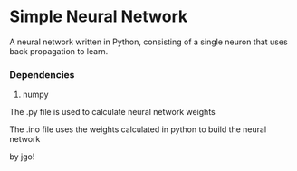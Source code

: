# Simple Neural Network
A neural network written in Python, consisting of a single neuron that uses back propagation to learn.

### Dependencies
1. numpy

The .py file is used to calculate neural network weights

The .ino file uses the weights calculated in python to build the neural network

by jgo!
